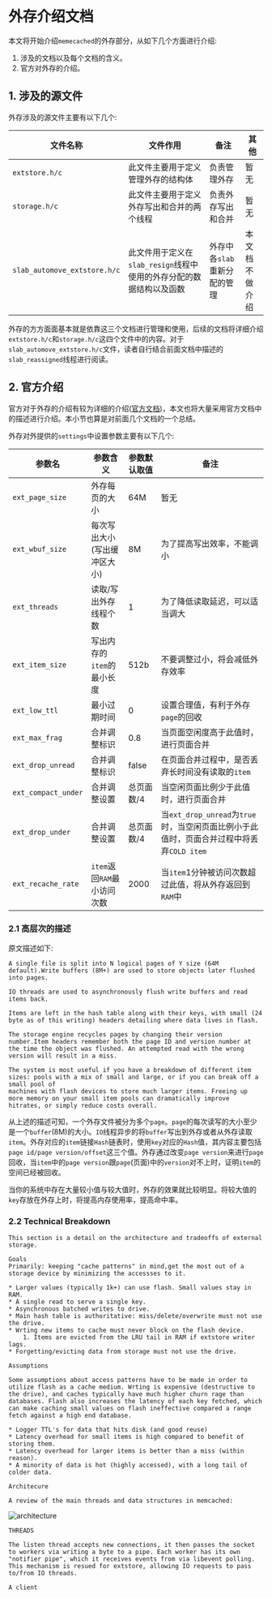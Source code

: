 外存介绍文档
=============================
本文将开始介绍`memecached`的外存部分，从如下几个方面进行介绍:

1. 涉及的文档以及每个文档的含义。
2. 官方对外存的介绍。

## 1. 涉及的源文件
外存涉及的源文件主要有以下几个:

| 文件名称 | 文件作用 | 备注 | 其他 |
| ------- | ------ | ---- | ---- |
|`extstore.h/c` | 此文件主要用于定义管理外存的结构体 | 负责管理外存 | 暂无 |
|`storage.h/c` | 此文件主要用于定义外存写出和合并的两个线程 | 负责外存写出和合并 | 暂无 |
|`slab_automove_extstore.h/c` | 此文件用于定义在`slab_resign`线程中使用的外存分配的数据结构以及函数 | 外存中各`slab`重新分配的管理 | 本文档不做介绍 |

外存的方方面面基本就是依靠这三个文档进行管理和使用，后续的文档将详细介绍`extstore.h/c`和`storage.h/c`这四个文件中的内容。对于`slab_automove_extstore.h/c`文件，读者自行结合前面文档中描述的`slab_reassigned`线程进行阅读。

## 2. 官方介绍
官方对于外存的介绍有较为详细的介绍([官方文档](https://github.com/memcached/memcached.wiki.git))，本文也将大量采用官方文档中的描述进行介绍。本小节也算是对前面几个文档的一个总结。

外存对外提供的`settings`中设置参数主要有以下几个:

| 参数名 | 参数含义 | 参数默认取值 | 备注 |
|-------|---------|------------|-----|
|`ext_page_size`| 外存每页的大小 | 64M | 暂无 |
|`ext_wbuf_size`| 每次写出大小(写出缓冲区大小) | 8M | 为了提高写出效率，不能调小 |
|`ext_threads`| 读取/写出外存线程个数 | 1 | 为了降低读取延迟，可以适当调大 |
|`ext_item_size`| 写出内存的`item`的最小长度 | 512b | 不要调整过小，将会减低外存效率 |
|`ext_low_ttl`| 最小过期时间 | 0 | 设置合理值，有利于外存`page`的回收 |
|`ext_max_frag`|合并调整标识 | 0.8 | 当页面空闲度高于此值时，进行页面合并 |
|`ext_drop_unread`|合并调整标识 | false | 在页面合并过程中，是否丢弃长时间没有读取的`item` |
|`ext_compact_under`|合并调整设置| 总页面数/4 | 当空闲页面比例少于此值时，进行页面合并 |
|`ext_drop_under`|合并调整设置| 总页面数/4 | 当`ext_drop_unread`为`true`时，当空闲页面比例小于此值时，页面合并过程中将丢弃`COLD item`|
|`ext_recache_rate`|`item`返回`RAM`最小访问次数| 2000 | 当`item`1分钟被访问次数超过此值，将从外存返回到`RAM`中 |

### 2.1 高层次的描述
原文描述如下:

```
A single file is split into N logical pages of Y size (64M default).Write buffers (8M+) are used to store objects later flushed into pages.

IO threads are used to asynchronously flush write buffers and read items back.

Items are left in the hash table along with their keys, with small (24 byte as of this writing) headers detailing where data lives in flash.

The storage engine recycles pages by changing their version number.Item headers remember both the page ID and version number at the time the object was flushed. An attempted read with the wrong version will result in a miss.

The system is most useful if you have a breakdown of different item sizes: pools with a mix of small and large, or if you can break off a small pool of
machines with flash devices to store much larger items. Freeing up more memory on your small item pools can dramatically improve hitrates, or simply reduce costs overall.
```
从上述的描述可知，一个外存文件被分为多个`page`。`page`的每次读写的大小至少是一个`buffer`(8M)的大小。`IO`线程异步的将`buffer`写出到外存或者从外存读取`item`。外存对应的`item`链接`Hash`链表时，使用`key`对应的`Hash`值，其内容主要包括`page id/page version/offset`这三个值。外存通过改变`page version`来进行`page`回收，当`item`中的`page version`跟`page`(页面)中的`version`对不上时，证明`item`的空间已经被回收。

当你的系统中存在大量较小值与较大值时，外存的效果就比较明显。将较大值的`key`存放在外存上时，将提高内存使用率，提高命中率。

### 2.2 Technical Breakdown
```
This section is a detail on the architecture and tradeoffs of external storage.

Goals
Primarily: keeping "cache patterns" in mind,get the most out of a storage device by minimizing the accessses to it.

* Larger values (typically 1k+) can use flash. Small values stay in RAM.
* A single read to serve a single key.
* Asynchronous batched writes to drive.
* Main hash table is authoritative: miss/delete/overwrite must not use the drive.
* Wrting new items to cache must never block on the flash device.
	1. Items are evicted from the LRU tail in RAM if extstore writer lags.
* Forgetting/evicting data from storage must not use the drive.

Assumptions

Some assumptions about access patterns have to be made in order to utilize flash as a cache medium. Wrting is expensive (destructive to the drive), and caches typically have much higher churn rage than databases. Flash also increases the latency of each key fetched, which can make caching small values on flash ineffective compared a range fetch against a high end database.

* Logger TTL's for data that hits disk (and good reuse)
* Latency overhead for small items is high compared to benefit of storing them.
* Latency overhead for larger items is better than a miss (within reason).
* A minority of data is hot (highly accessed), with a long tail of colder data.

Architecure

A review of the main threads and data structures in memcached:
```
![architecture](https://github.com/whynotAC/analysis_memcached/blob/master/exstore/architecture.png)

```
THREADS

The listen thread accepts new connections, it then passes the socket to workers via writing a byte to a pipe. Each worker has its own "notifier pipe", which it receives events from via libevent polling. This mechanism is resued for extstore, allowing IO requests to pass to/from IO threads.

A client 
```




